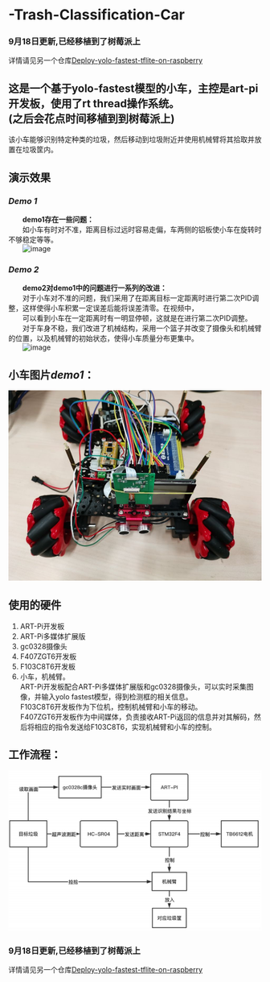 # **-Trash-Classification-Car**  
### **9月18日更新,已经移植到了树莓派上**
详情请见另一个仓库[Deploy-yolo-fastest-tflite-on-raspberry](https://github.com/Charlie839242/Deploy-yolo-fastest-tflite-on-raspberry)  
  
  
这是一个基于yolo-fastest模型的小车，主控是art-pi开发板，使用了rt thread操作系统。  
**(之后会花点时间移植到到树莓派上)**  
----------------------------------  

该小车能够识别特定种类的垃圾，然后移动到垃圾附近并使用机械臂将其拾取并放置在垃圾筐内。

## **演示效果**    
### ***Demo 1***
&emsp;&emsp;**demo1存在一些问题：**  
&emsp;&emsp;如小车有时对不准，距离目标过远时容易走偏，车两侧的铝板使小车在旋转时不够稳定等等。  
&emsp;&emsp;![image](https://github.com/Charlie839242/-Trash-Classification-Car/blob/main/imgs/demo_1.gif)  
### ***Demo 2***
&emsp;&emsp;**demo2对demo1中的问题进行一系列的改进：**  
&emsp;&emsp;对于小车对不准的问题，我们采用了在距离目标一定距离时进行第二次PID调整，这样使得小车积累一定误差后能将误差清零。在视频中，  
&emsp;&emsp;可以看到小车在一定距离时有一明显停顿，这就是在进行第二次PID调整。  
&emsp;&emsp;对于车身不稳，我们改进了机械结构，采用一个篮子并改变了摄像头和机械臂的位置，以及机械臂的初始状态，使得小车质量分布更集中。    
&emsp;&emsp;![image](https://github.com/Charlie839242/-Trash-Classification-Car/blob/main/imgs/demo_2.gif)  


## 小车图片***demo1***：  
![image](https://github.com/Charlie839242/-Trash-Classification-Car/blob/main/imgs/car_first_layer.jpg)  

## **使用的硬件**
1. ART-Pi开发板  
2. ART-Pi多媒体扩展版  
3. gc0328摄像头  
4. F407ZGT6开发板  
5. F103C8T6开发板  
6. 小车，机械臂。  
ART-Pi开发板配合ART-Pi多媒体扩展版和gc0328摄像头，可以实时采集图像，并输入yolo fastest模型，得到检测框的相关信息。  
F103C8T6开发板作为下位机，控制机械臂和小车的移动。  
F407ZGT6开发板作为中间媒体，负责接收ART-Pi返回的信息并对其解码，然后将相应的指令发送给F103C8T6，实现机械臂和小车的控制。  

## 工作流程：  
![image](https://github.com/Charlie839242/-Trash-Classification-Car/blob/main/imgs/work_flow.png)  
  
    
      
      
### **9月18日更新,已经移植到了树莓派上**
详情请见另一个仓库[Deploy-yolo-fastest-tflite-on-raspberry](https://github.com/Charlie839242/Deploy-yolo-fastest-tflite-on-raspberry)













